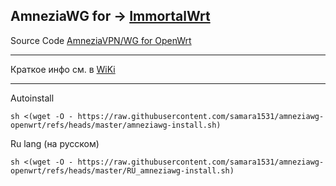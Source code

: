 AmneziaWG for → [ImmortalWrt](https://github.com/samara15321/amneziawg-immortalwrt/releases)
--------------------------
Source Code [AmneziaVPN/WG for OpenWrt](https://github.com/amnezia-vpn/amneziawg-openwrt)

------------------------------
Краткое инфо см. в [WiKi](https://github.com/samara1531/amneziawg-openwrt/wiki)

-----------------------------
Autoinstall
```
sh <(wget -O - https://raw.githubusercontent.com/samara1531/amneziawg-openwrt/refs/heads/master/amneziawg-install.sh)
```
Ru lang (на русском)
```
sh <(wget -O - https://raw.githubusercontent.com/samara1531/amneziawg-openwrt/refs/heads/master/RU_amneziawg-install.sh)
```
